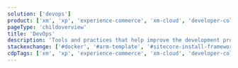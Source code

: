 ```yaml
---
solution: ['devops']
product: ['xm', 'xp', 'experience-commerce', 'xm-cloud', 'developer-collection', 'managed-cloud', 'sif']
pageType: 'childoverview'
title: 'DevOps'
description: 'Tools and practices that help improve the development process '
stackexchange: ['#docker', '#arm-template', '#sitecore-install-framework']
cdpTags: ['xm', 'xp', 'experience-commerce', 'xm-cloud', 'developer-collection', 'managed-cloud', 'sif']
---
```

